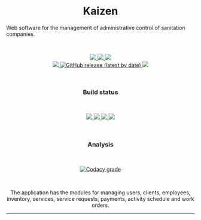 <h1 align="center">
  <br> Kaizen <br>
</h1>

<p aling="center">
  Web software for the management of administrative control of sanitation companies.
</p>
<br>

<p align="center">
    <a href="https://github.com/Cantte/Kaizen/pulls/"
    title="Pull request"> <img src="https://img.shields.io/github/issues-pr/Cantte/Kaizen">
    </a>
    <a href="https://github.com/Cantte/Kaizen/issues/"
    title="Issues"> <img src="https://img.shields.io/github/issues/Cantte/Kaizen">
    </a>
    <a href="https://github.com/Cantte/Kaizen/commits/"
    title="Last Commit"> <img src="https://img.shields.io/github/last-commit/Cantte/Kaizen">
    </a>
    <br>
    <a href="https://github.com/cantte/Kaizen/blob/master/LICENSE"
    title="License"> <img src="https://img.shields.io/github/license/Cantte/Kaizen">
    </a>
    <a href="https://github.com/cantte/Kaizen/releases" title="Release">
      <img alt="GitHub release (latest by date)" src="https://img.shields.io/github/v/release/cantte/Kaizen">
    </a>
    <a href="https://github.com/cantte/Kaizen/blob/master/LICENSE"
    title="Release"> <img src="https://img.shields.io/github/release-date/Cantte/Kaizen">
    </a>
</p>

<br>
<h3 align="center">
  Build status
</h3>
<br>
<p align="center">
  <a href="https://travis-ci.com/github/cantte/Kaizen" title="Travis CI">
    <img src="https://travis-ci.com/cantte/Kaizen.svg?branch=master">
  </a>
  <a href="https://circleci.com/gh/cantte/Kaizen" title="Circle CI">
    <img src="https://circleci.com/gh/cantte/Kaizen.svg?style=svg">
  </a>
  <a href="https://github.com/cantte/Kaizen/actions" title="GitHub Actions .Net Core">
    <img src="https://github.com/cantte/Kaizen/workflows/.NET%20Core/badge.svg">
  </a>
  <a href="https://github.com/cantte/Kaizen/actions" title="GitHub Actions Node.js">
    <img src="https://github.com/cantte/Kaizen/workflows/Node.js%20CI/badge.svg">
  </a>
</p>

<br>
<h3 align="center">
  Analysis
</h3>
<br>
<p align="center">
  <a href="https://app.codacy.com/gh/cantte/Kaizen?utm_source=github.com&utm_medium=referral&utm_content=cantte/Kaizen&utm_campaign=Badge_Grade" title="Codacy Analysis">
    <img alt="Codacy grade" src="https://img.shields.io/codacy/grade/b60d66bdb2844aceb557e7a65f0f4ba7">
  </a>
</p>
<br>

<p align="center">
  The application has the modules for managing users, clients, employees, inventory, services, service requests, payments, activity schedule and work orders.
</p>
<hr>
